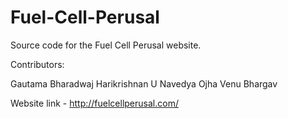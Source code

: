 # Fuel-Cell-Perusal

Source code for the Fuel Cell Perusal website. 

Contributors:

Gautama Bharadwaj
Harikrishnan U
Navedya Ojha
Venu Bhargav

Website link - http://fuelcellperusal.com/
